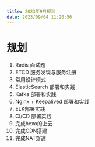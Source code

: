 ```yaml
---
title: 2023年9月规划
date: 2023/09/04 11:20:56
---
```


# 规划

1. Redis 面试题
1. ETCD 服务发现与服务注册
2. 常用设计模式
3. ElasticSearch 部署和实践
4. Kafka 部署和实践
5. Nginx + Keepalived 部署和实践
6. ELK部署实践
7. CI/CD 部署实践
8. 完成hexo的上云
9. 完成CDN搭建
10. 完成NAT穿透



